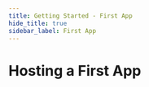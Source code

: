 ```yaml
---
title: Getting Started - First App
hide_title: true
sidebar_label: First App
---
```


# Hosting a First App
